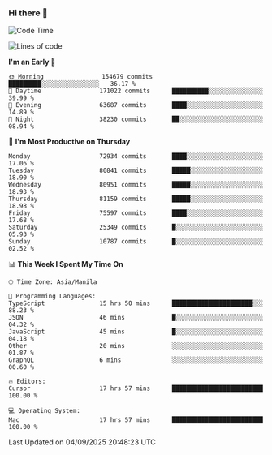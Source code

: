 ### Hi there 👋

<!--START_SECTION:waka-->
![Code Time](http://img.shields.io/badge/Code%20Time-6%2C251%20hrs%2036%20mins-blue)

![Lines of code](https://img.shields.io/badge/From%20Hello%20World%20I%27ve%20Written-145.1%20million%20lines%20of%20code-blue)

**I'm an Early 🐤** 

```text
🌞 Morning                154679 commits      █████████░░░░░░░░░░░░░░░░   36.17 % 
🌆 Daytime                171022 commits      ██████████░░░░░░░░░░░░░░░   39.99 % 
🌃 Evening                63687 commits       ████░░░░░░░░░░░░░░░░░░░░░   14.89 % 
🌙 Night                  38230 commits       ██░░░░░░░░░░░░░░░░░░░░░░░   08.94 % 
```
📅 **I'm Most Productive on Thursday** 

```text
Monday                   72934 commits       ████░░░░░░░░░░░░░░░░░░░░░   17.06 % 
Tuesday                  80841 commits       █████░░░░░░░░░░░░░░░░░░░░   18.90 % 
Wednesday                80951 commits       █████░░░░░░░░░░░░░░░░░░░░   18.93 % 
Thursday                 81159 commits       █████░░░░░░░░░░░░░░░░░░░░   18.98 % 
Friday                   75597 commits       ████░░░░░░░░░░░░░░░░░░░░░   17.68 % 
Saturday                 25349 commits       █░░░░░░░░░░░░░░░░░░░░░░░░   05.93 % 
Sunday                   10787 commits       █░░░░░░░░░░░░░░░░░░░░░░░░   02.52 % 
```


📊 **This Week I Spent My Time On** 

```text
🕑︎ Time Zone: Asia/Manila

💬 Programming Languages: 
TypeScript               15 hrs 50 mins      ██████████████████████░░░   88.23 % 
JSON                     46 mins             █░░░░░░░░░░░░░░░░░░░░░░░░   04.32 % 
JavaScript               45 mins             █░░░░░░░░░░░░░░░░░░░░░░░░   04.18 % 
Other                    20 mins             ░░░░░░░░░░░░░░░░░░░░░░░░░   01.87 % 
GraphQL                  6 mins              ░░░░░░░░░░░░░░░░░░░░░░░░░   00.60 % 

🔥 Editors: 
Cursor                   17 hrs 57 mins      █████████████████████████   100.00 % 

💻 Operating System: 
Mac                      17 hrs 57 mins      █████████████████████████   100.00 % 
```


 Last Updated on 04/09/2025 20:48:23 UTC
<!--END_SECTION:waka-->


<!--
**rad182/rad182** is a ✨ _special_ ✨ repository because its `README.md` (this file) appears on your GitHub profile.

Here are some ideas to get you started:

- 🔭 I’m currently working on ...
- 🌱 I’m currently learning ...
- 👯 I’m looking to collaborate on ...
- 🤔 I’m looking for help with ...
- 💬 Ask me about ...
- 📫 How to reach me: ...
- 😄 Pronouns: ...
- ⚡ Fun fact: ...
-->
